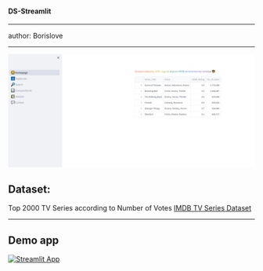 #### DS-Streamlit
------------------------------
author:
Borislove

------------------------------
![](https://github.com/Borislove/files/blob/main/my-steamlit-demo-app.png)


## Dataset:
Top 2000 TV Series according to Number of Votes
[IMDB TV Series Dataset](https://www.kaggle.com/datasets/harshitshankhdhar/tv-series-dataset)


 ------------------------------
 ## Demo app
 [![Streamlit App](https://static.streamlit.io/badges/streamlit_badge_black_white.svg)](https://ds-app-py-zmaetvqkgupktqkvwoyv79.streamlit.app/Search)

 


